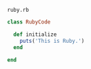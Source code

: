 <code>ruby.rb</code>
```ruby
class RubyCode

  def initialize
    puts('This is Ruby.')
  end

end
```
